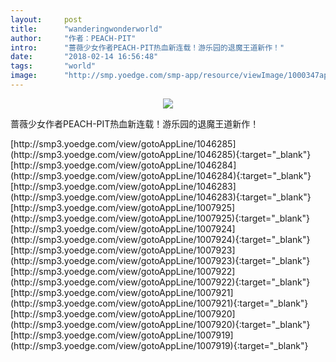 ```yaml
---
layout:     post
title:      "wanderingwonderworld"
author:     "作者：PEACH-PIT"
intro:      "蔷薇少女作者PEACH-PIT热血新连载！游乐园的退魔王道新作！"
date:       "2018-02-14 16:56:48"
tags:       "world"
image:      "http://smp.yoedge.com/smp-app/resource/viewImage/1000347appline.png"
---
```

<div style="text-align: center">
<p><img src="http://smp.yoedge.com/smp-app/resource/viewImage/1000347appline.png"/></p>
</div>
<p class="post-meta">
<span>蔷薇少女作者PEACH-PIT热血新连载！游乐园的退魔王道新作！</span>
</p>
[http://smp3.yoedge.com/view/gotoAppLine/1046285](http://smp3.yoedge.com/view/gotoAppLine/1046285){:target="_blank"}
[http://smp3.yoedge.com/view/gotoAppLine/1046284](http://smp3.yoedge.com/view/gotoAppLine/1046284){:target="_blank"}
[http://smp3.yoedge.com/view/gotoAppLine/1046283](http://smp3.yoedge.com/view/gotoAppLine/1046283){:target="_blank"}
[http://smp3.yoedge.com/view/gotoAppLine/1007925](http://smp3.yoedge.com/view/gotoAppLine/1007925){:target="_blank"}
[http://smp3.yoedge.com/view/gotoAppLine/1007924](http://smp3.yoedge.com/view/gotoAppLine/1007924){:target="_blank"}
[http://smp3.yoedge.com/view/gotoAppLine/1007923](http://smp3.yoedge.com/view/gotoAppLine/1007923){:target="_blank"}
[http://smp3.yoedge.com/view/gotoAppLine/1007922](http://smp3.yoedge.com/view/gotoAppLine/1007922){:target="_blank"}
[http://smp3.yoedge.com/view/gotoAppLine/1007921](http://smp3.yoedge.com/view/gotoAppLine/1007921){:target="_blank"}
[http://smp3.yoedge.com/view/gotoAppLine/1007920](http://smp3.yoedge.com/view/gotoAppLine/1007920){:target="_blank"}
[http://smp3.yoedge.com/view/gotoAppLine/1007919](http://smp3.yoedge.com/view/gotoAppLine/1007919){:target="_blank"}


